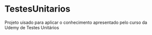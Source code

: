 # TestesUnitarios
Projeto uisado para aplicar o conhecimento apresentado pelo curso da Udemy de Testes Unitários
